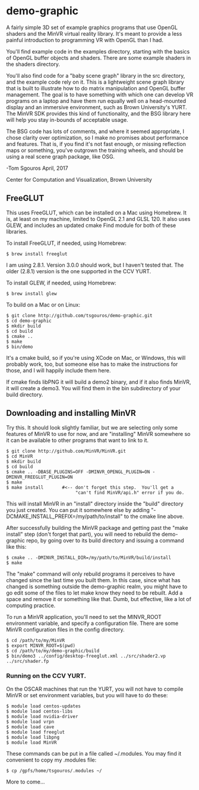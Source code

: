 # demo-graphic

A fairly simple 3D set of example graphics programs that use OpenGL
shaders and the MinVR virtual reality library.  It's meant to provide
a less painful introduction to programming VR with OpenGL than I had.

You'll find example code in the examples directory, starting with the
basics of OpenGL buffer objects and shaders.  There are some example
shaders in the shaders directory.

You'll also find code for a "baby scene graph" library in the src
directory, and the example code rely on it.  This is a lightweight
scene graph library that is built to illustrate how to do matrix
manipulation and OpenGL buffer management.  The goal is to have
something with which one can develop VR programs on a laptop and have
them run equally well on a head-mounted display and an immersive
environment, such as Brown University's YURT.  The MinVR SDK provides
this kind of functionality, and the BSG library here will help you
stay in-bounds of acceptable usage.

The BSG code has lots of comments, and where it seemed appropriate, I
chose clarity over optimization, so I make no promises about
performance and features.  That is, if you find it's not fast enough,
or missing reflection maps or something, you've outgrown the training
wheels, and should be using a real scene graph package, like OSG.

 -Tom Sgouros
  April, 2017

  Center for Computation and Visualization, Brown University



## FreeGLUT

This uses FreeGLUT, which can be installed on a Mac using Homebrew.
It is, at least on my machine, limited to OpenGL 2.1 and GLSL 120.  It
also uses GLEW, and includes an updated cmake Find module for both of
these libraries.

To install FreeGLUT, if needed, using Homebrew:

    $ brew install freeglut

I am using 2.8.1. Version 3.0.0 should work, but I haven't tested
that.  The older (2.8.1) version is the one supported in the CCV YURT.

To install GLEW, if needed, using Homebrew:

    $ brew install glew

To build on a Mac or on Linux:

    $ git clone http://github.com/tsgouros/demo-graphic.git
    $ cd demo-graphic
    $ mkdir build
    $ cd build
    $ cmake ..
    $ make
    $ bin/demo

It's a cmake build, so if you're using XCode on Mac, or Windows, this
will probably work, too, but someone else has to make the instructions
for those, and I will happily include them here.

If cmake finds libPNG it will build a demo2 binary, and if it also
finds MinVR, it will create a demo3.  You will find them in the bin
subdirectory of your build directory.

## Downloading and installing MinVR

Try this.  It should look slightly familiar, but we are selecting only
some features of MinVR to use for now, and are "installing" MinVR
somewhere so it can be available to other programs that want to link
to it.

    $ git clone http://github.com/MinVR/MinVR.git
    $ cd MinVR
    $ mkdir build 
    $ cd build
    $ cmake .. -DBASE_PLUGINS=OFF -DMINVR_OPENGL_PLUGIN=ON -DMINVR_FREEGLUT_PLUGIN=ON
    $ make
    $ make install       #<-- don't forget this step.  You'll get a
                              "can't find MinVR/api.h" error if you do.

This will install MinVR in an "install" directory inside the "build"
directory you just created.  You can put it somewhere else by adding
"-DCMAKE_INSTALL_PREFIX=/my/path/to/install" to the cmake line above.

After successfully building the MinVR package and getting past the
"make install" step (don't forget that part), you will need to rebuild
the demo-graphic repo, by going over to its build directory and
issuing a command like this:

    $ cmake .. -DMINVR_INSTALL_DIR=/my/path/to/MinVR/build/install
    $ make

The "make" command will only rebuild programs it perceives to have
changed since the last time you built them.  In this case, since what
has changed is something outside the demo-graphic realm, you might have
to go edit some of the files to let make know they need to be rebuilt.
Add a space and remove it or something like that.  Dumb, but
effective, like a lot of computing practice.

To run a MinVR application, you'll need to set the MINVR_ROOT
environment variable, and specify a configuration file.  There are
some MinVR configuration files in the config directory.

    $ cd /path/to/my/MinVR
    $ export MINVR_ROOT=$(pwd)
    $ cd /path/to/my/demo-graphic/build
    $ bin/demo3 ../config/desktop-freeglut.xml ../src/shader2.vp ../src/shader.fp


### Running on the CCV YURT.

On the OSCAR machines that run the YURT, you will not have to compile
MinVR or set environment variables, but you will have to do these:

    $ module load centos-updates
    $ module load centos-libs
    $ module load nvidia-driver
    $ module load vrpn
    $ module load cave
    $ module load freeglut
    $ module load libpng
    $ module load MinVR

These commands can be put in a file called ~/.modules.  You may find
it convenient to copy my .modules file:

    $ cp /gpfs/home/tsgouros/.modules ~/

More to come...



